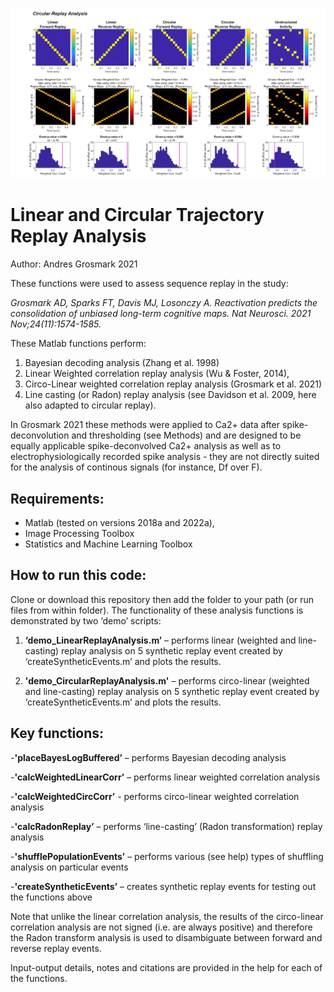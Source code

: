 ![Circular replay analysis](https://github.com/losonczylab/Grosmark_NatNeuro_2021/blob/main/demo_CircularReplayAnalysis_Figure.jpg)

# Linear and Circular Trajectory Replay Analysis

Author: Andres Grosmark 2021

These functions were used to assess sequence replay in the study:

*Grosmark AD, Sparks FT, Davis MJ, Losonczy A. Reactivation predicts the consolidation of unbiased long-term cognitive maps. Nat Neurosci. 2021 Nov;24(11):1574-1585.*

These Matlab functions perform:
1) Bayesian decoding analysis (Zhang et al. 1998) 
2) Linear Weighted correlation replay analysis (Wu & Foster, 2014), 
3) Circo-Linear weighted correlation replay analysis (Grosmark et al. 2021)
4) Line casting (or Radon) replay analysis (see Davidson et al. 2009, here also adapted to circular replay).

In Grosmark 2021 these methods were applied to Ca2+ data after spike-deconvolution and thresholding (see Methods) and are designed to be equally applicable spike-deconvolved Ca2+ analysis as well as to electrophysiologically recorded spike analysis - they are not directly suited for the analysis of continous signals (for instance, Df over F).

## Requirements:

- Matlab (tested on versions 2018a and 2022a), 
- Image Processing Toolbox
- Statistics and Machine Learning Toolbox

## How to run this code:

Clone or download this repository then add the folder to your path (or run files from within folder). The functionality of these analysis functions is demonstrated by two ‘demo’ scripts:

1.  **‘demo_LinearReplayAnalysis.m’** – performs linear (weighted and line-casting) replay analysis on 5 synthetic replay event created by ‘createSyntheticEvents.m’ and plots the results.

2.  **'demo_CircularReplayAnalysis.m'** – performs circo-linear (weighted and line-casting) replay analysis on 5 synthetic replay event created by ‘createSyntheticEvents.m’ and plots the results.

## Key functions:

-**'placeBayesLogBuffered’** – performs Bayesian decoding analysis

-**'calcWeightedLinearCorr’** – performs linear weighted correlation analysis

-**'calcWeightedCircCorr’** - performs circo-linear weighted correlation analysis

-**'calcRadonReplay’** – performs ‘line-casting’ (Radon transformation) replay analysis

-**'shufflePopulationEvents’** – performs various (see help) types of shuffling analysis on particular events

-**'createSyntheticEvents’** – creates synthetic replay events for testing out the functions above

Note that unlike the linear correlation analysis, the results of the circo-linear correlation analysis are not signed (i.e. are always positive) and therefore the Radon transform analysis is used to disambiguate between forward and reverse replay events.

Input-output details, notes and citations are provided in the help for each of the functions.
